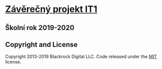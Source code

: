 # [Závěrečný projekt IT1](https://startbootstrap.com/template-overviews/modern-business/)

## Školní rok 2019-2020

## Copyright and License

Copyright 2013-2019 Blackrock Digital LLC. Code released under the [MIT](https://github.com/BlackrockDigital/startbootstrap-modern-business/blob/gh-pages/LICENSE) license.
